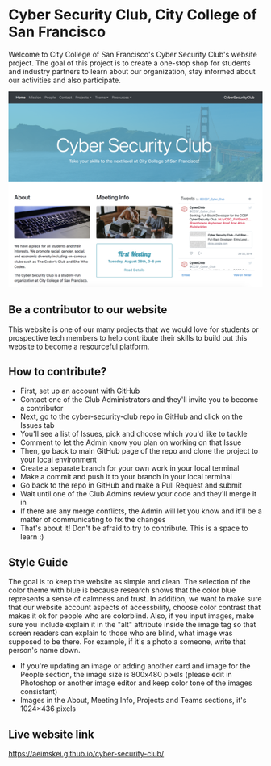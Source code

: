 # Cyber Security Club, City College of San Francisco
Welcome to City College of San Francisco's Cyber Security Club's website project. The goal of this project is to create a one-stop shop for students and industry partners to learn about our organization, stay informed about our activities and also participate. 

<kbd>![alt text](img/homepage_screenshot.png "Home page screenshot")</kbd>

## Be a contributor to our website
This website is one of our many projects that we would love for students or prospective tech members to help contribute their skills to build out this website to become a resourceful platform. 

## How to contribute?
* First, set up an account with GitHub
* Contact one of the Club Administrators and they'll invite you to become a contributor
* Next, go to the cyber-security-club repo in GitHub and click on the Issues tab
* You'll see a list of Issues, pick and choose which you'd like to tackle
* Comment to let the Admin know you plan on working on that Issue
* Then, go back to main GitHub page of the repo and clone the project to your local environment
* Create a separate branch for your own work in your local terminal
* Make a commit and push it to your branch in your local terminal
* Go back to the repo in GitHub and make a Pull Request and submit
* Wait until one of the Club Admins review your code and they'll merge it in
* If there are any merge conflicts, the Admin will let you know and it'll be a matter of communicating to fix the changes
* That's about it! Don't be afraid to try to contribute. This is a space to learn :) 

## Style Guide
The goal is to keep the website as simple and clean. The selection of the color theme with blue is because research shows that the color blue represents a sense of calmness and trust. In addition, we want to make sure that our website account aspects of accessbility, choose color contrast that makes it ok for people who are colorblind. Also, if you input images, make sure you include explain it in the "alt" attribute inside the image tag so that screen readers can explain to those who are blind, what image was supposed to be there. For example, if it's a photo a someone, write that person's name down.

* If you're updating an image or adding another card and image for the People section, the image size is 800x480 pixels (please edit in Photoshop or another image editor and keep color tone of the images consistant)
* Images in the About, Meeting Info, Projects and Teams sections, it's 1024×436 pixels

## Live website link
https://aeimskei.github.io/cyber-security-club/
